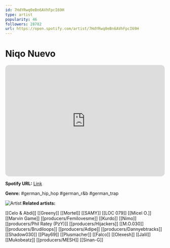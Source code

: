 ```yaml
---
id: 7HdYRwq0eBn6AVhFpcI69H
type: artist
popularity: 46
followers: 28782
url: https://open.spotify.com/artist/7HdYRwq0eBn6AVhFpcI69H
---
```

# Niqo Nuevo

<iframe style="border-radius:12px" src="https://open.spotify.com/embed/artist/7HdYRwq0eBn6AVhFpcI69H" width="100%" height="352" frameBorder="0" allowfullscreen="" allow="autoplay; clipboard-write; encrypted-media; fullscreen; picture-in-picture" loading="lazy"></iframe>

**Spotify URL:** [Link](https://open.spotify.com/artist/7HdYRwq0eBn6AVhFpcI69H)

**Genre:**  #german_hip_hop #german_r&b #german_trap

![Artist](https://i.scdn.co/image/ab6761610000e5eb268915e4b66a55be09119ca5)
**Related artists:**

[[Celo & Abdi]]
[[Greeny]]
[[Mortel]]
[[SAMY]]
[[LOC 079]]
[[Micel O.]]
[[Marvin Game]]
[[producers/Femilovesme]]
[[Kurdo]]
[[Nimo]]
[[producers/Phil Ratey (PzY)]]
[[producers/Hijackers]]
[[M.O.030]]
[[producers/Brudiloops]]
[[producers/Adipe]]
[[producers/Dannyebtracks]]
[[Shadow030]]
[[Play69]]
[[Plusmacher]]
[[Falco]]
[[Olexesh]]
[[Jalil]]
[[Mukobeatz]]
[[producers/MESH]]
[[Sinan-G]]

